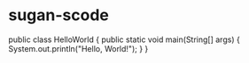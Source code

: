 # sugan-scode
public class HelloWorld {
    public static void main(String[] args) {
        System.out.println("Hello, World!");
    }
}
